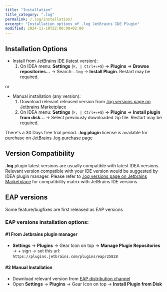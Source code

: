```yaml
---
title: "Installation"
title_category: ".log"
permalink: /.log/installation/
excerpt: "Installation options of .log JetBrains IDE Plugin"
modified: 2024-11-10T22:00:00+02:00
---
```


## Installation Options

- Install from JetBrains IDE (latest version):
  1. On IDEA menu: **Settings** (`⌘, | Ctrl+⇧+S`) → **Plugins** → **Browse repositories...** → Search: `.log` → **Install Plugin**. Restart may be required.

or
- Manual installation (any version):
  1. Download relevant released version from [.log versions page on Jetbrains Marketplace](https://plugins.jetbrains.com/plugin/25828--log/versions)
  2. On IDEA menu: **Settings** (`⌘, | Ctrl+⇧+S`) → **Plugins** → **Install plugin from disk...** → Select previously downloaded zip file. Restart may be required.


There's a 30 Days free trial period. **.log plugin** license is available for purchase on [JetBrains .log purchase page](https://plugins.jetbrains.com/plugin/25828--log/pricing)

## Version Compatibility

**.log** plugin latest versions are usually compatible with latest IDEA versions.
Relevant version compatible with your IDE version would be suggested by IDEA plugin manager.
Please refer to [.log versions page on Jetbrains Marketplace](https://plugins.jetbrains.com/plugin/25828--log/versions) for compatibility matrix with JetBrains IDE versions.

## EAP versions

Some feature/bugfixes are first released as EAP versions 

### EAP versions installation options:

#### #1 From Jetbrains plugin manager
- **Settings** → **Plugins** → Gear Icon on top → **Manage Plugin Repositories** → + sign → set this url: `https://plugins.jetbrains.com/plugins/eap/25828`

#### #2 Manual Installation
- Download relevant version from [EAP distribution channel](https://plugins.jetbrains.com/plugin/25828--log/versions/eap) 
- Open **Settings** → **Plugins** → Gear Icon on top → **Install Plugin from Disk**
